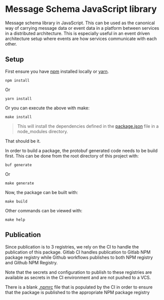 # Message Schema JavaScript library

Message schema library in JavaScript. This can be used as the canonical way of carrying message data or event data in a platform between services in a distributed architecture. This is especially useful in an event driven architecture setup where events are how services communicate with each other.

## Setup

First ensure you have [npm](https://www.npmjs.com/) installed locally or [yarn](https://yarnpkg.com/).

``` shell
npm install
```

Or

```shell
yarn install
```

Or you can execute the above with make:

```shell
make install
```

> This will install the dependencies defined in the [package.json](./package.json) file in a node_modules directory.

That should be it.

In order to build a package, the protobuf generated code needs to be build first. This can be done from the root directory of this project with:

```shell
buf generate
```

Or

```shell
make generate
```

Now, the package can be built with:

```shell
make build
```

Other commands can be viewed with:

```shell
make help
```

## Publication

Since publication is to 3 registries, we rely on the CI to handle the publication of this package. Gitlab CI handles publication to Gitlab NPM package
registry while Github workflows publishes to both NPM registry and Github NPM Registry.

Note that the secrets and configuration to publish to these registries are available as secrets in the CI environment and are not pushed to a VCS.

There is a blank [.npmrc](./.npmrc) file that is populated by the CI in order to ensure that the package is published to the appropriate NPM package registry
